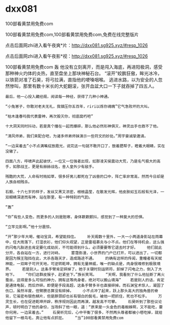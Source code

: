 # dxx081
100部看黄禁用免费com

100部看黄禁用免费com,100部看黄禁用免费com,免费在线完整版片

点击后面网zhi进入看午夜爽*片：http://dxx081.sg925.xyz/#resp_1026

点击后面网zhi进入看午夜影*视：http://dxx081.sg925.xyz/#resp_1026

100部看黄禁用免费com    轰    他没有立刻离开，而是闯入海底，再进阳极洞，感受那种神火灼体的炎热，直至盘坐上那块神秘石台。    “滚开”蛟鹏狂傲，眸光冰冷，以铁箭对准了石昊，将弓拉满，直指他的哽嗓咽喉。    逃进水路，以为安全的人忽然惨叫，那里有数十米长的大蛇翻滚，张开血盆大口一下子就吞掉了四五人。

    最后，他一心投入藏经阁，阅读每一种经，获得了几种小神通。

    “小兔崽子，你敢对老夫无礼，我镇压你五百年，riri以炼你魂魄”它气急败坏的大叫。

    “枯木逢春吗我代表雷神，再次毁灭你，彻底腐朽吧”

    十大洞天同时抖动，若是真个撞在一起而爆碎，那么他必然形神俱灭，神灵出手也救不了他。

    “清风师弟，我们来配合吧，为诸多师弟师妹演示一些符文的妙处。”周宇豪诚挚邀请。

    “一边呆着去”小不点满嘴绽放霞光，说完这一句就不敢开口了，鼓着腮帮子，瞪着大眼睛，实在没辙了。

    四面八方，呼啸声此起彼伏，一位又一位强者出现，如那凌天侯震动大荒，乃是名气极大的高手，如那战王，更是有赫赫战名，舍人皇外少有敌手。

    残酷的大荒，人命有时贱如草，很多好男儿都死在了凶兽的口中，阵亡率非常高，然而今日却是人族自相残杀。

    石毅，十六七岁的样子，发丝又黑又浓密，根根晶莹，在散发光辉，他皮肤如玉石般有光泽，一双眼睛深邃而有神，站在那里，有一种特别的气韵。

    “轰”

    “你”有些人变色，而更多的人则是胆寒，身体簌簌颤抖，感觉到了一种莫大的恐惧。

    “立竿见影啊。”他十分震惊。

    “开”那少年大喝，催动宝具，希望能挡住。    补天阁数十里外，一大一小两道身影站在雨幕中，任大雨落下，打湿衣衫，他们仰头观望，正是雷祖慕炎与小不点。他们在等待机会，这么强的闪电凡胎进去肯定要化成劫灰，不可能得到什么，必须要要等它退去时才好。    他们就此分开，各自站在一方，进行对峙。    雾霭弥漫，小世界的门户已打开，可以进出了，一切都是因为猴王阻挡在此，大杀各路天才，造成路途不通。    的确有这样的传闻，重瞳者有天赋神能，一双眸子可开天地，可逆转乾坤，拥有无量神威，唯一的缺点是，肉身很难修到极致境界。    若是别人。这条手臂肯定碎掉了。她于关键时刻运转符，卸掉了闪电之力，倒入了大地下。    “你们这群皮猴子，赶紧坐下。”族长笑骂。    “天啊，我看到了什么他扯断了离火蚕丝，这得是多么可怕的神力，拥有这等肉身者，绝对可以搬山填海”    若是别人的话，肯定是通体龟裂，而后炸碎。即便是手段高超，这条手臂多半也直接碎掉。而石渊宝术惊人，凝固了伤口，虽然半废，但臂膀总算没有碎掉。    小不点冲了起来，跃上那头高大的独角兽的脊背，它虽密布银色鳞片，但是脖颈却也长有银白的鬓毛，被他一把抓住，死也不松手。    万灵生长，也在促进乾坤开辟，秩序规则因此而再演，越发高不可攀。    石昊听到了那些议论声，顿时明白了他的身份，当场斜了他一眼，道：“原来是一头金色的毒蜘蛛啊，又不能吃，要你何用，一边呆着去。”    石昊听完后，心中平衡了很多，不然两头尊者都被小塔吃掉，就给他留下一根鸟毛，真让他有点抓狂。    “当”100部看黄禁用免费com
